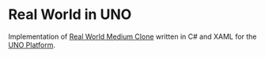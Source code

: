 # Real World in UNO

Implementation of [Real World Medium Clone](https://realworld.io) written in C# and XAML for the [UNO Platform](https://platform.uno/).
